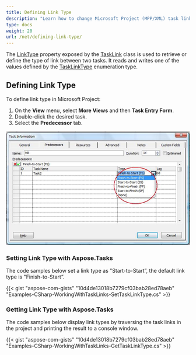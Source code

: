 ```yaml
---
title: Defining Link Type
description: "Learn how to change Microsoft Project (MPP/XML) task link types using Aspose.Tasks for .NET."
type: docs
weight: 20
url: /net/defining-link-type/
---
```


The [LinkType](https://apireference.aspose.com/tasks/net/aspose.tasks/tasklink/properties/linktype) property exposed by the [TaskLink](https://apireference.aspose.com/tasks/net/aspose.tasks/tasklink) class is used to retrieve or define the type of link between two tasks. It reads and writes one of the values defined by the [TaskLinkType](https://apireference.aspose.com/tasks/net/aspose.tasks/tasklinktype) enumeration type.

## **Defining Link Type**
To define link type in Microsoft Project:

1. On the **View** menu, select **More Views** and then **Task Entry Form**.
2. Double-click the desired task.
3. Select the **Predecessor** tab.

![defining task links](defining-link-type_1.png)

### **Setting Link Type with Aspose.Tasks**
The code samples below set a link type as "Start-to-Start”, the default link type is "Finish-to-Start”.

{{< gist "aspose-com-gists" "10d4de13018b7279cf03bab28ed78aeb" "Examples-CSharp-WorkingWithTaskLinks-SetTaskLinkType.cs" >}}

### **Getting Link Type with Aspose.Tasks**
The code samples below display link types by traversing the task links in the project and printing the result to a console window.

{{< gist "aspose-com-gists" "10d4de13018b7279cf03bab28ed78aeb" "Examples-CSharp-WorkingWithTaskLinks-GetTaskLinkType.cs" >}}

